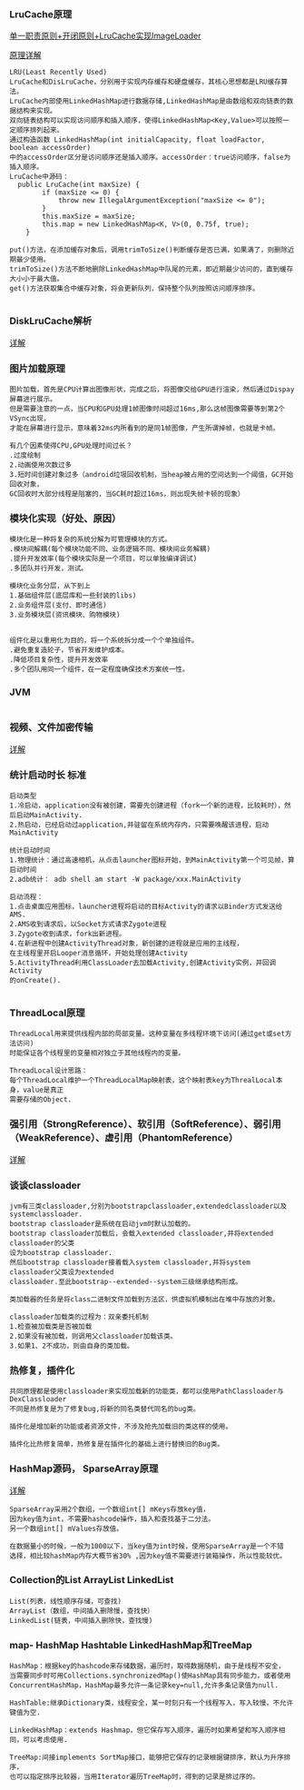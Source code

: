 ### LruCache原理
[单一职责原则+开闭原则+LruCache实现ImageLoader](https://github.com/helloconch/Interview/tree/master/TIKU/app/src/main/java/com/conch/tiku/imageloader)


[原理详解](https://www.jianshu.com/p/b49a111147ee)
```
LRU(Least Recently Used)
LruCache和DisLruCache，分别用于实现内存缓存和硬盘缓存，其核心思想都是LRU缓存算法。
LruCache内部使用LinkedHashMap进行数据存储,LinkedHashMap是由数组和双向链表的数据结构来实现。
双向链表结构可以实现访问顺序和插入顺序，使得LinkedHashMap<Key,Value>可以按照一定顺序排列起来。
通过构造函数 LinkedHashMap(int initialCapacity, float loadFactor, boolean accessOrder)
中的accessOrder区分是访问顺序还是插入顺序。accessOrder：true访问顺序，false为插入顺序。
LruCache中源码：
  public LruCache(int maxSize) {
        if (maxSize <= 0) {
            throw new IllegalArgumentException("maxSize <= 0");
        }
        this.maxSize = maxSize;
        this.map = new LinkedHashMap<K, V>(0, 0.75f, true);
    }

put()方法，在添加缓存对象后，调用trimToSize()判断缓存是否已满，如果满了，则删除近期最少使用。
trimToSize()方法不断地删除LinkedHashMap中队尾的元素，即近期最少访问的，直到缓存大小小于最大值。
get()方法获取集合中缓存对象，将会更新队列，保持整个队列按照访问顺序排序。


```

### DiskLruCache解析
[详解](https://blog.csdn.net/guolin_blog/article/details/28863651)

### 图片加载原理
```
图片加载，首先是CPU计算出图像形状，完成之后，将图像交给GPU进行渲染，然后通过Dispay屏幕进行展示。
但是需要注意的一点，当CPU和GPU处理1帧图像时间超过16ms,那么这帧图像需要等到第2个VSync出现，
才能在屏幕进行显示，意味着32ms内所看到的是同1帧图像，产生所谓掉帧，也就是卡帧。

有几个因素使得CPU,GPU处理时间过长？
.过度绘制
2.动画使用次数过多
3.短时间创建对象过多（android垃圾回收机制，当heap被占用的空间达到一个阈值，GC开始回收对象，
GC回收时大部分线程是阻塞的，当GC耗时超过16ms，则出现失帧卡顿的现象）
```
### 模块化实现（好处、原因）
```
模块化是一种将复杂的系统分解为可管理模块的方式。
.模块间解耦(每个模块功能不同、业务逻辑不同、模块间业务解耦)
.提升开发效率(每个模块实际是一个项目，可以单独编译调试)
.多团队并行开发，测试。

模块化业务分层，从下到上
1.基础组件层(底层库和一些封装的libs)
2.业务组件层(支付、即时通信)
3.业务模块层(资讯模块、购物模块)


组件化是以重用化为目的，将一个系统拆分成一个个单独组件。
.避免重复造轮子，节省开发维护成本。
.降低项目复杂性，提升开发效率
.多个团队用同一个组件，在一定程度确保技术方案统一性。

```
### JVM
```
```
### 视频、文件加密传输

[详解](https://github.com/helloconch/Interview/blob/master/TIKU/app/src/main/java/com/conch/tiku/utils/FileEncryptAndDecrypt.java)

### 统计启动时长 标准
```
启动类型
1.冷启动，application没有被创建，需要先创建进程（fork一个新的进程，比较耗时），然后启动MainActivity.
2.热启动，已经启动过application,并驻留在系统内存内，只需要唤醒该进程，启动MainActivity

统计启动时间
1.物理统计：通过高速相机，从点击launcher图标开始，到MainActivity第一个可见帧，算启动时间
2.adb统计： adb shell am start -W package/xxx.MainActivity

启动流程：
1.点击桌面应用图标，launcher进程将启动的目标Activity的请求以Binder方式发送给AMS.
2.AMS收到请求后，以Socket方式请求Zygote进程
3.Zygote收到请求，fork出新进程。
4.在新进程中创建ActivityThread对象，新创建的进程就是应用的主线程，
在主线程里开启Looper消息循环，开始处理创建Activity
5.ActivityThread利用ClassLoader去加载Activity,创建Activity实例，并回调Activity
的onCreate().


```
### ThreadLocal原理
```
ThreadLocal用来提供线程内部的局部变量。这种变量在多线程环境下访问(通过get或set方法访问)
时能保证各个线程里的变量相对独立于其他线程内的变量。

ThreadLocal设计思路：
每个ThreadLocal维护一个ThreadLocalMap映射表，这个映射表key为ThrealLocal本身，value是真正
需要存储的Object.

```
### 强引用（StrongReference）、软引用（SoftReference）、弱引用（WeakReference）、虚引用（PhantomReference）
[详解](https://blog.csdn.net/mazhimazh/article/details/19752475)
### 谈谈classloader
```
jvm有三类classloader,分别为bootstrapclassloader,extendedclassloader以及systemclassloader.
bootstrap classloader是系统在启动jvm时默认加载的。
bootstrap classloader加载后，会载入extended classloader,并将extended classloader的父类
设为bootstrap classloader.
然后bootstrap classloader接着载入system classloader,并将system classloader父类设为extended 
classloader.至此bootstrap--extended--system三级继承结构形成。

类加载器的任务是将class二进制文件加载到方法区，供虚拟机模制出在堆中存放的对象。

classloader加载类的过程为：双亲委托机制
1.检查被加载类是否被加载
2.如果没有被加载，则调用父classloader加载该类。
3.如果1、2不成功，则由自身的类加载。
```
### 热修复，插件化
```
共同原理都是使用classloader来实现加载新的功能类，都可以使用PathClassloader与DexClassloader
不同是热修复是为了修复bug,将新的同名类替代同名的bug类。

插件化是增加新的功能或者资源文件，不涉及抢先加载旧的类这样的使用。

插件化比热修复简单，热修复是在插件化的基础上进行替换旧的Bug类。
```
### HashMap源码， SparseArray原理

[详解](https://www.jianshu.com/p/7b9a1b386265)
```
SparseArray采用2个数组，一个数组int[] mKeys存放key值，
因为key值为int，不需要hashcode操作，插入和查找基于二分法。
另一个数组int[] mValues存放值。

在数据量小的时候，一般为1000以下，当key值为int时候，使用SparseArray是一个不错
选择，相比较hashMap内存大概节省30% ,因为key值不需要进行装箱操作，所以性能较优。

```
### Collection的List ArrayList LinkedList
```
List(列表，线性顺序存储，可查找)
ArrayList（数组，中间插入删除慢，查找快）
LinkedList(链表，中间插入删除快，查找慢)

```
### map- HashMap Hashtable LinkedHashMap和TreeMap
```
HashMap：根据key的hashcode来存储数据，遍历时，取得数据随机，由于是线程不安全，
当需要同步时可用Collections.synchronizedMap()使HashMap具有同步能力，或者使用
ConcurrentHashMap，HashMap最多允许一条记录key=null,允许多条记录值为null.

HashTable:继承Dictionary类，线程安全，某一时刻只有一个线程写入，写入较慢，不允许键值为空.

LinkedHashMap：extends Hashmap，但它保存写入顺序，遍历时如果希望和写入顺序相同，可以考虑使用.

TreeMap:间接implements SortMap接口，能够把它保存的记录根据键排序，默认为升序排序，
也可以指定排序比较器，当用Iterator遍历TreeMap时，得到的记录是排过序的。


```
###
```
```
